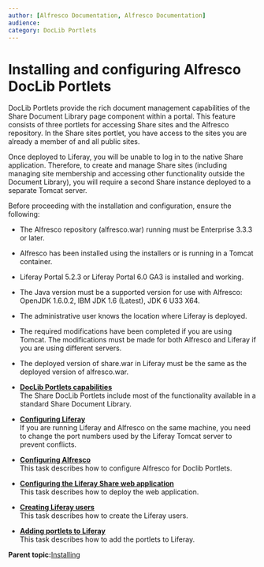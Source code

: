 ```yaml
---
author: [Alfresco Documentation, Alfresco Documentation]
audience: 
category: DocLib Portlets
---
```


# Installing and configuring Alfresco DocLib Portlets

DocLib Portlets provide the rich document management capabilities of the Share Document Library page component within a portal. This feature consists of three portlets for accessing Share sites and the Alfresco repository. In the Share sites portlet, you have access to the sites you are already a member of and all public sites.

Once deployed to Liferay, you will be unable to log in to the native Share application. Therefore, to create and manage Share sites \(including managing site membership and accessing other functionality outside the Document Library\), you will require a second Share instance deployed to a separate Tomcat server.

Before proceeding with the installation and configuration, ensure the following:

-   The Alfresco repository \(alfresco.war\) running must be Enterprise 3.3.3 or later.
-   Alfresco has been installed using the installers or is running in a Tomcat container.
-   Liferay Portal 5.2.3 or Liferay Portal 6.0 GA3 is installed and working.
-   The Java version must be a supported version for use with Alfresco: OpenJDK 1.6.0.2, IBM JDK 1.6 \(Latest\), JDK 6 U33 X64.
-   The administrative user knows the location where Liferay is deployed.
-   The required modifications have been completed if you are using Tomcat. The modifications must be made for both Alfresco and Liferay if you are using different servers.
-   The deployed version of share.war in Liferay must be the same as the deployed version of alfresco.war.

-   **[DocLib Portlets capabilities](../concepts/dlp-capabilities.md)**  
The Share DocLib Portlets include most of the functionality available in a standard Share Document Library.
-   **[Configuring Liferay](../tasks/dlp-liferay-config.md)**  
If you are running Liferay and Alfresco on the same machine, you need to change the port numbers used by the Liferay Tomcat server to prevent conflicts.
-   **[Configuring Alfresco](../tasks/dlp-alfresco-config.md)**  
This task describes how to configure Alfresco for Doclib Portlets.
-   **[Configuring the Liferay Share web application](../tasks/dlp-webapp-deploy.md)**  
This task describes how to deploy the web application.
-   **[Creating Liferay users](../tasks/dlp-create-users.md)**  
This task describes how to create the Liferay users.
-   **[Adding portlets to Liferay](../tasks/dlp-add-portlets.md)**  
This task describes how to add the portlets to Liferay.

**Parent topic:**[Installing](../concepts/master-ch-install.md)

